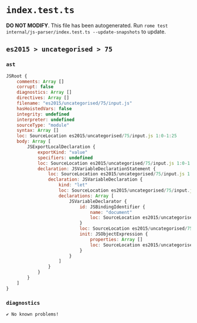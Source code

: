 # `index.test.ts`

**DO NOT MODIFY**. This file has been autogenerated. Run `rome test internal/js-parser/index.test.ts --update-snapshots` to update.

## `es2015 > uncategorised > 75`

### `ast`

```javascript
JSRoot {
	comments: Array []
	corrupt: false
	diagnostics: Array []
	directives: Array []
	filename: "es2015/uncategorised/75/input.js"
	hasHoistedVars: false
	integrity: undefined
	interpreter: undefined
	sourceType: "module"
	syntax: Array []
	loc: SourceLocation es2015/uncategorised/75/input.js 1:0-1:25
	body: Array [
		JSExportLocalDeclaration {
			exportKind: "value"
			specifiers: undefined
			loc: SourceLocation es2015/uncategorised/75/input.js 1:0-1:25
			declaration: JSVariableDeclarationStatement {
				loc: SourceLocation es2015/uncategorised/75/input.js 1:7-1:25
				declaration: JSVariableDeclaration {
					kind: "let"
					loc: SourceLocation es2015/uncategorised/75/input.js 1:7-1:25
					declarations: Array [
						JSVariableDeclarator {
							id: JSBindingIdentifier {
								name: "document"
								loc: SourceLocation es2015/uncategorised/75/input.js 1:11-1:19 (document)
							}
							loc: SourceLocation es2015/uncategorised/75/input.js 1:11-1:25
							init: JSObjectExpression {
								properties: Array []
								loc: SourceLocation es2015/uncategorised/75/input.js 1:22-1:25
							}
						}
					]
				}
			}
		}
	]
}
```

### `diagnostics`

```
✔ No known problems!

```
